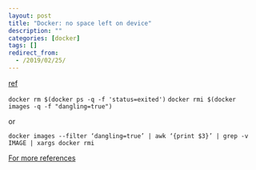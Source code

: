 ```yaml
---
layout: post
title: "Docker: no space left on device"
description: ""
categories: [docker]
tags: []
redirect_from:
  - /2019/02/25/
---
```


[ref](https://forums.docker.com/t/no-space-left-on-device-error/10894/15)

`docker rm $(docker ps -q -f 'status=exited')`
`docker rmi $(docker images -q -f "dangling=true")`

or

`docker images --filter ‘dangling=true’ | awk ‘{print $3}’ | grep -v IMAGE | xargs docker rmi`

[For more references](https://linuxize.com/post/how-to-remove-docker-images-containers-volumes-and-netw)

